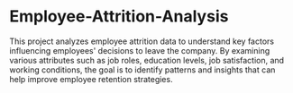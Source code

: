 # Employee-Attrition-Analysis
This project analyzes employee attrition data to understand key factors influencing employees' decisions to leave the company. By examining various attributes such as job roles, education levels, job satisfaction, and working conditions, the goal is to identify patterns and insights that can help improve employee retention strategies.
